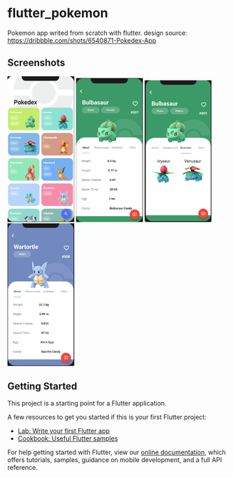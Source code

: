 # flutter_pokemon

Pokemon app writed from scratch with flutter.
design source: https://dribbble.com/shots/6540871-Pokedex-App

## Screenshots
<img src="ss/ss1.png" width="150"> <img src="ss/ss2.png" width="150"> <img src="ss/ss3.png" width="150"> <img src="ss/ss4.png" width="150">






## Getting Started

This project is a starting point for a Flutter application.

A few resources to get you started if this is your first Flutter project:

- [Lab: Write your first Flutter app](https://flutter.dev/docs/get-started/codelab)
- [Cookbook: Useful Flutter samples](https://flutter.dev/docs/cookbook)

For help getting started with Flutter, view our
[online documentation](https://flutter.dev/docs), which offers tutorials,
samples, guidance on mobile development, and a full API reference.
